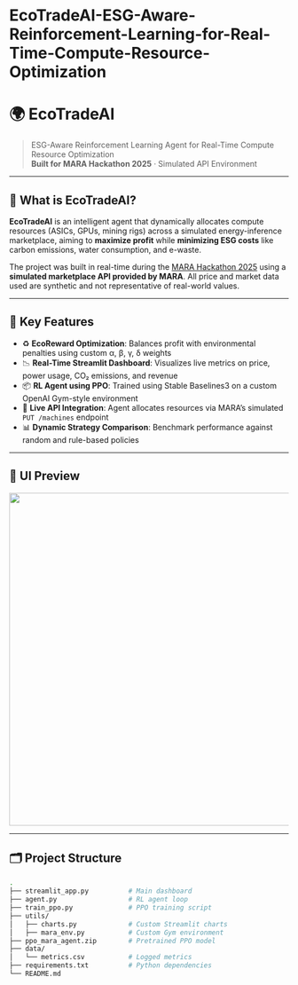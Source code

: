 # EcoTradeAI-ESG-Aware-Reinforcement-Learning-for-Real-Time-Compute-Resource-Optimization

# 🌍 EcoTradeAI

> ESG-Aware Reinforcement Learning Agent for Real-Time Compute Resource Optimization  
> **Built for MARA Hackathon 2025** · Simulated API Environment

---

## 🧠 What is EcoTradeAI?

**EcoTradeAI** is an intelligent agent that dynamically allocates compute resources (ASICs, GPUs, mining rigs) across a simulated energy-inference marketplace, aiming to **maximize profit** while **minimizing ESG costs** like carbon emissions, water consumption, and e-waste.

The project was built in real-time during the [MARA Hackathon 2025](https://mara-hackathon-api.onrender.com) using a **simulated marketplace API provided by MARA**. All price and market data used are synthetic and not representative of real-world values.

---

## 🚀 Key Features

- ♻️ **EcoReward Optimization**: Balances profit with environmental penalties using custom α, β, γ, δ weights
- 📉 **Real-Time Streamlit Dashboard**: Visualizes live metrics on price, power usage, CO₂ emissions, and revenue
- 📦 **RL Agent using PPO**: Trained using Stable Baselines3 on a custom OpenAI Gym-style environment
- 🔁 **Live API Integration**: Agent allocates resources via MARA’s simulated `PUT /machines` endpoint
- 📊 **Dynamic Strategy Comparison**: Benchmark performance against random and rule-based policies

---

## 📸 UI Preview

<img src="https://github.com/rakshekaraj/EcoTradeAI-ESG-Aware-Reinforcement-Learning-for-Real-Time-Compute-Resource-Optimization/assets/your_dashboard_image.png" width="600">

---

## 🗂️ Project Structure

```bash
.
├── streamlit_app.py          # Main dashboard
├── agent.py                  # RL agent loop
├── train_ppo.py              # PPO training script
├── utils/
│   ├── charts.py             # Custom Streamlit charts
│   ├── mara_env.py           # Custom Gym environment
├── ppo_mara_agent.zip        # Pretrained PPO model
├── data/
│   └── metrics.csv           # Logged metrics
├── requirements.txt          # Python dependencies
└── README.md
